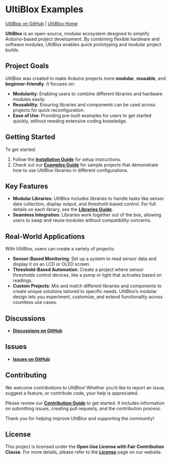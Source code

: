 # UltiBlox Examples

[UltiBlox on GitHub](https://github.com/UltiBlox/UltiBloxExamples) | [UltiBlox Home](https://ultiblox.org)

**UltiBlox** is an open-source, modular ecosystem designed to simplify Arduino-based project development. By combining flexible hardware and software modules, UltiBlox enables quick prototyping and modular project builds.

## Project Goals

UltiBlox was created to make Arduino projects more **modular**, **reusable**, and **beginner-friendly**. It focuses on:
- **Modularity**: Enabling users to combine different libraries and hardware modules easily.
- **Reusability**: Ensuring libraries and components can be used across projects for quick reconfiguration.
- **Ease of Use**: Providing pre-built examples for users to get started quickly, without needing extensive coding knowledge.

## Getting Started

To get started:
1. Follow the **[Installation Guide](docs/installation.md)** for setup instructions.
2. Check out our **[Examples Guide](docs/examples.md)** for sample projects that demonstrate how to use UltiBlox libraries in different configurations.

## Key Features

- **Modular Libraries**: UltiBlox includes libraries to handle tasks like sensor data collection, display output, and threshold-based control. For full details on each library, see the **[Libraries Guide](docs/libraries.md)**.
- **Seamless Integration**: Libraries work together out of the box, allowing users to swap and reuse modules without compatibility concerns.

## Real-World Applications

With UltiBlox, users can create a variety of projects:
- **Sensor-Based Monitoring**: Set up a system to read sensor data and display it on an LCD or OLED screen.
- **Threshold-Based Automation**: Create a project where sensor thresholds control devices, like a pump or light that activates based on readings.
- **Custom Projects**: Mix and match different libraries and components to create unique solutions tailored to specific needs. UltiBlox’s modular design lets you experiment, customize, and extend functionality across countless use cases.

## Discussions

- **[Discussions on GitHub](https://github.com/orgs/ultiblox/discussions)** 

## Issues

- **[Issues on GitHub](https://github.com/ultiblox/UltiBloxExamples/issues)** 

## Contributing

We welcome contributions to UltiBlox! Whether you’d like to report an issue, suggest a feature, or contribute code, your help is appreciated. 

Please review our **[Contribution Guide](docs/contributing.md)** to get started. It includes information on submitting issues, creating pull requests, and the contribution process.

Thank you for helping improve UltiBlox and supporting the community!


## License

This project is licensed under the **Open Use License with Fair Contribution Clause**. For more details, please refer to the **[License](https://ultiblox.org/license/)** page on our website.
